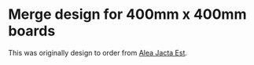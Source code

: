 # Merge design for 400mm x 400mm boards

This was originally design to order from [Alea Jacta Est](https://des-personnalisables.com).
